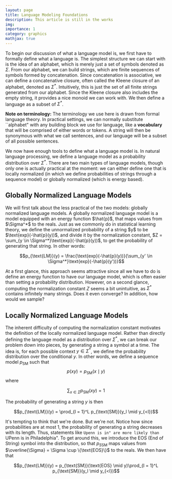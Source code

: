```yaml
---
layout: page
title: Language Modeling Foundations
description: This article is still in the works
img: 
importance: 1
category: graphics
mathjax: true
---
```

To begin our discussion of what a language model is, we first have to formally define what a language is. The simplest structure we can start with is the idea of an alphabet, which is merely just a set of symbols denoted as $\Sigma$. From our alphabet, we can build strings, which are finite sequences of symbols formed by concatenation. Since concatenation is associative, we can define a concatenative closure, often called the Kleene closure of an alphabet, denoted as $\Sigma^*$. Intuitively, this is just the set of all finite strings generated from our alphabet. Since the Kleene closure also includes the empty string, it provides a nice monoid we can work with. We then define a language as a subset of $\Sigma^*$.

<b>Note on terminology:</b> The terminology we use here is drawn from formal language theory. In practical settings, we can normally substitute ``alphabet" with any building block we use for language, like a <b> vocabulary </b> that will be comprised of either words or tokens. A string will then be synonymous with what we call sentences, and our language will be a subset of all possible sentences.

We now have enough tools to define what a language model is. In natural language processing, we define a language model as a probability distribution over $\Sigma^*$. There are two main types of language models, though only one is actually practical at the moment: we can either define one that is locally normalized (in which we define probabilities of strings through a sequence model) or globally normalized (which is energy based).

<h2>Globally Normalized Language Models</h2>
We will first talk about the less practical of the two models: globally normalized language models. A globally normalized language model is a model equipped with an energy function $\hat{p}$, that maps values from $\Sigma^*$ to the reals. Just as we commonly do in statistical learning theory, we define the unnormalized probability of a string $y$ to be $\text{exp}(-\hat{p}(y))$, and divide it by the normalization constant, $Z = \sum_{y \in \Sigma^*}\text{exp}(-\hat{p}(y))$, to get the probability of generating that string. In other words:

$$p_{\text{LM}}(y) = \frac{\text{exp}(-\hat{p}(y))}{\sum_{y' \in \Sigma^*}\text{exp}(-\hat{p}(y'))}$$

At a first glance, this approach seems attractive since all we have to do is define an energy function to have our language model, which is often easier than setting a probability distribution. However, on a second glance, computing the normalization constant $Z$ seems a bit unintuitive, as $\Sigma^*$ contains infinitely many strings. Does it even converge? In addition, how would we sample?

<h2>Locally Normalized Language Models</h2>

The inherent difficulty of computing the normalization constant motivates the definition of the locally normalized language model. Rather than directly defining the language model as a distribution over $\Sigma^*$, we can break our problem down into pieces, by generating a string a symbol at a time. The idea is, for each possible context $y \in \Sigma^*$, we define the probability distribution over the conditional $y$. In other words, we define a sequence model $p_{\text{SM}}$ such that
$$p(xy) = p_{\text{SM}}(x \mid y)$$
where

$$\sum_{x \in \Sigma} p_{\text{SM}}(xy) = 1$$

The probability of generating a string $y$ is then

$$p_{\text{LM}}(y) = \prod_{l = 1}^L p_{\text{SM}}(y_l \mid y_{<l})$$

It's tempting to think that we're done. But we're not. Notice how since probabilities are at most 1, the probability of generating a string decreases with its length. Thus, statements like ``Upenn is in" are more likely than ``UPenn is in Philadelphia". To get around this, we introduce the EOS (End of String) symbol into the distribution, so that $p_{S\text{SM}}$ maps values from $\overline{\Sigma} = \Sigma \cup \{\text{EOS}\}$ to the reals. We then have that

$$p_{\text{LM}}(y) = p_{\text{SM}}(\text{EOS} \mid y)\prod_{l = 1}^L p_{\text{SM}}(y_l \mid y_{<l})$$